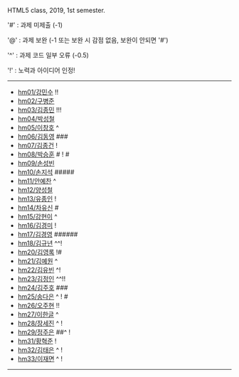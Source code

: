 HTML5 class, 2019, 1st semester.

'#' : 과제 미제출 (-1)

'@' : 과제 보완 (-1 또는 보완 시 감점 없음, 보완이 안되면 '#')

'^' : 과제 코드 일부 오류 (-0.5)

'!' : 노력과 아이디어 인정!

***
- [hm01/강민수](https://github.com/kangminsooKMS/hm01) !!
- [hm02/구병준](https://github.com/GubyeongJun/hm02)
- [hm03/김종민](https://github.com/ghs1472/hm03) !!!
- [hm04/박성철](https://github.com/parkseongcheol/hm04)
- [hm05/이창호](https://github.com/lchho96/hm05) ^
- [hm06/김동영](https://github.com/badaral/hm06) ###
- [hm07/김종건](https://github.com/kjg9704/hm07) !
- [hm08/박승훈](https://github.com/wirrinomp12/hm08) # ! #
- [hm09/손성빈](https://github.com/ijseongbin/hm09) 
- [hm10/손지석](https://github.com/SonJiSeok8904/hm10) #####
- [hm11/안예찬](https://github.com/dksdpcks1/hm11) ^
- [hm12/양성철](https://github.com/YANGSUNGCHUL/hm12) 
- [hm13/유종인](https://github.com/yujongin/hm13) !
- [hm14/차유신](https://github.com/Usin96/hm14) #
- [hm15/강현이](https://github.com/Hyeonyi9081/hm15) ^
- [hm16/김경미](https://github.com/kyungmi0120/hm16) !
- [hm17/김경영](https://github.com/IjuHM17/hm17) ######
- [hm18/김규년](https://github.com/kgn4746/hm18) ^^!
- [hm20/김영록](https://github.com/septempeccatis/hm20) !#
- [hm21/김예원](https://github.com/yewon1621/hm21) ^ 
- [hm22/김유빈](https://github.com/kybb0709/hm22) ^!
- [hm23/김정인](https://github.com/ruby723/hm23) ^^!!
- [hm24/김주호](https://github.com/juhokim121/hm24) ###
- [hm25/송다은](https://github.com/daeun99/hm25) ^ ! #
- [hm26/오주현](https://github.com/wngus0317/hm26) !!
- [hm27/이한글](https://github.com/hangle9449/hm27) ^ 
- [hm28/장세진](https://github.com/sejin573/hm28) ^ !
- [hm29/정주은](https://github.com/jueun111/hm29) ##^ !
- [hm31/황혁준](https://github.com/FL08/HM31) !
- [hm32/김태은](https://github.com/appekm/hm32) ^ !
- [hm33/이재면](https://github.com/JaeMyeon/hm33) ^ !
***

